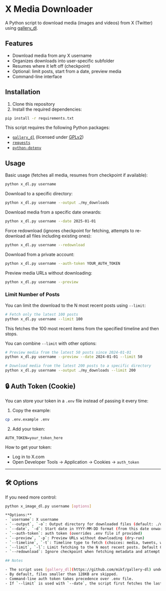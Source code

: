 # X Media Downloader

A Python script to download media (images and videos) from X (Twitter) using [gallery_dl](https://github.com/mikf/gallery-dl).

## Features

- Download media from any X username
- Organizes downloads into user-specific subfolder
- Resumes where it left off (checkpoint)
- Optional: limit posts, start from a date, preview media
- Command-line interface


## Installation

1. Clone this repository
2. Install the required dependencies:
```bash
pip install -r requirements.txt
```

This script requires the following Python packages:

- [`gallery_dl`](https://github.com/mikf/gallery-dl) (licensed under [GPLv2](https://www.gnu.org/licenses/old-licenses/gpl-2.0.html))
- [`requests`](https://pypi.org/project/requests/)
- [`python-dotenv`](https://pypi.org/project/python-dotenv/)

## Usage

Basic usage (fetches all media, resumes from checkpoint if available):
```bash
python x_dl.py username
```

Download to a specific directory:
```bash
python x_dl.py username --output ./my_downloads
```

Download media from a specific date onwards:
```bash
python x_dl.py username --date 2025-01-01
```

Force redownload (ignores checkpoint for fetching, attempts to re-download all files including existing ones):
```bash
python x_dl.py username --redownload
```

Download from a private account:
```bash
python x_dl.py username --auth-token YOUR_AUTH_TOKEN
```

Preview media URLs without downloading:
```bash
python x_dl.py username --preview
```

### Limit Number of Posts

You can limit the download to the N most recent posts using `--limit`:

```bash
# Fetch only the latest 100 posts
python x_dl.py username --limit 100
```

This fetches the 100 most recent items from the specified timeline and then stops.

You can combine `--limit` with other options:

```bash
# Preview media from the latest 50 posts since 2024-01-01
python x_dl.py username --preview --date 2024-01-01 --limit 50

# Download media from the latest 200 posts to a specific directory
python x_dl.py username --output ./my_downloads --limit 200
```

## 🔒 Auth Token (Cookie)

You can store your token in a `.env` file instead of passing it every time:

1. Copy the example:
```bash
cp .env.example .env
```

2. Add your token:
```
AUTH_TOKEN=your_token_here
```

How to get your token:
- Log in to X.com
- Open Developer Tools → Application → Cookies → `auth_token`

---

## 🛠️ Options

If you need more control:

```bash
python x_image_dl.py username [options]

**Options:**
- `username`: X username
- `--output`, `-o`: Output directory for downloaded files (default: ./downloads)
- `--date`, `-d`: Start date in YYYY-MM-DD format (from this date onwards)
- `--auth-token`: auth token (overrides .env file if provided)
- `--preview`, `-p`: Preview URLs without downloading (dry-run)
- `--timeline`, `-t`: Timeline type to fetch (choices: media, tweets, with_replies, default: media)
- `--limit`, `-l`: Limit fetching to the N most recent posts. Default 0 fetches all.
- `--redownload`: Ignore checkpoint when fetching metadata and attempt to download all files.

## Notes

- The script uses [gallery_dl](https://github.com/mikf/gallery-dl) under the hood.
- By default, files smaller than 128KB are skipped.
- Command-line auth token takes precedence over .env file.
- If `--limit` is used with `--date`, the script first fetches the last N posts and then filters them by date. 



